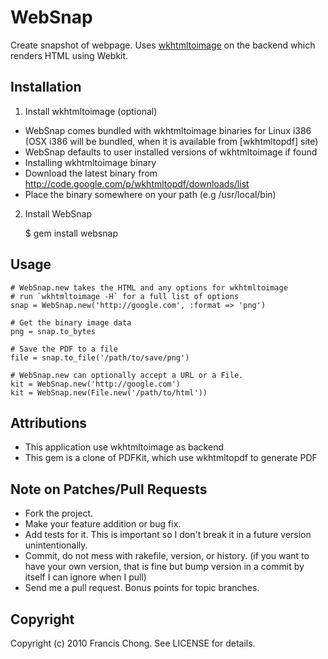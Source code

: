 # WebSnap

Create snapshot of webpage. Uses [wkhtmltoimage](http://github.com/antialize/wkhtmltopdf) on the backend which renders HTML using Webkit.

## Installation

1. Install wkhtmltoimage (optional)

  * WebSnap comes bundled with wkhtmltoimage binaries for Linux i386 (OSX i386 will be bundled, when it is available from [wkhtmltopdf] site)
  * WebSnap defaults to user installed versions of wkhtmltoimage if found
  * Installing wkhtmltoimage binary
  * Download the latest binary from http://code.google.com/p/wkhtmltopdf/downloads/list
  * Place the binary somewhere on your path (e.g /usr/local/bin)

2. Install WebSnap

    $ gem install websnap
   
## Usage
    
    # WebSnap.new takes the HTML and any options for wkhtmltoimage
    # run `wkhtmltoimage -H` for a full list of options
    snap = WebSnap.new('http://google.com', :format => 'png')

    # Get the binary image data
    png = snap.to_bytes

    # Save the PDF to a file
    file = snap.to_file('/path/to/save/png')
    
    # WebSnap.new can optionally accept a URL or a File.
    kit = WebSnap.new('http://google.com')
    kit = WebSnap.new(File.new('/path/to/html'))

## Attributions

* This application use wkhtmltoimage as backend
* This gem is a clone of PDFKit, which use wkhtmltopdf to generate PDF

## Note on Patches/Pull Requests
 
* Fork the project.
* Make your feature addition or bug fix.
* Add tests for it. This is important so I don't break it in a
  future version unintentionally.
* Commit, do not mess with rakefile, version, or history.
  (if you want to have your own version, that is fine but bump version in a commit by itself I can ignore when I pull)
* Send me a pull request. Bonus points for topic branches.

## Copyright

Copyright (c) 2010 Francis Chong. See LICENSE for details.
